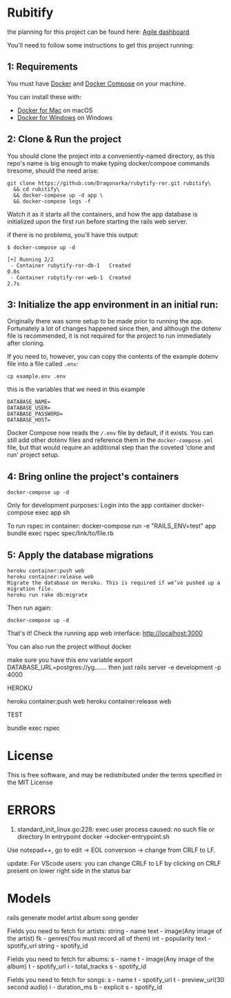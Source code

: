 
# Rubitify

the planning for this project can be found here: [Agile dashboard](https://trello.com/b/sBHnCLEI/rubytify)

You'll need to follow some instructions to get this project running:

## 1: Requirements

You must have [Docker](https://docs.docker.com/) and
[Docker Compose](https://docs.docker.com/compose/) on your machine.

You can install these with:
  * [Docker for Mac](https://docs.docker.com/docker-for-mac/) on macOS
  * [Docker for Windows](https://docs.docker.com/docker-for-windows) on Windows

## 2: Clone & Run the project

You should clone the project into a conveniently-named directory, as this repo's name is big enough
to make typing docker/compose commands tiresome, should the need arise:

```
git clone https://github.com/Dragonarka/rubytify-ror.git rubitify\
  && cd rubitify\
  && docker-compose up -d app \
  && docker-compose logs -f
```

Watch it as it starts all the containers, and how the app database is initialized upon the first run
before starting the rails web server.

if there is no problems, you'll have this output:
```
$ docker-compose up -d

[+] Running 2/2
 - Container rubytify-ror-db-1   Created                                                                   0.0s 
 - Container rubytify-ror-web-1  Created                                                                   2.7s
```
## 3: Initialize the app environment in an initial run:

Originally there was some setup to be made prior to running the app. Fortunately a lot of changes
happened since then, and although the dotenv file is recommended, it is not required for the project
to run immediately after cloning.

If you need to, however, you can copy the contents of the example dotenv file into a file
called `.env`:

```
cp example.env .env
```
this is the variables that we need in this example
```
DATABASE_NAME=
DATABASE_USER=
DATABASE_PASSWORD=
DATABASE_HOST=
```
Docker Compose now reads the `/.env` file by default, if it exists. You can still add other dotenv
files and reference them in the `docker-compose.yml` file, but that would require an additional step
than the coveted 'clone and run' project setup.

## 4: Bring online the project's containers

```
docker-compose up -d
```

Only for development purposes: 
Login into the app container
docker-compose exec app sh

To run rspec in container:
docker-compose run -e "RAILS_ENV=test" app bundle exec rspec spec/link/to/file.rb


## 5: Apply the database migrations
```
heroku container:push web
heroku container:release web
Migrate the database on Heroku. This is required if we’ve pushed up a migration file.
heroku run rake db:migrate
```

Then run again:
```
docker-compose up -d
```

That's it! Check the running app web interface: [http://localhost:3000](http://localhost:3000)

You can also run the project without docker

make sure you have this env variable
export DATABASE_URL=postgres://yg.......
 then just
  rails server -e development -p 4000

HEROKU


heroku container:push web
heroku container:release web

TEST

bundle exec rspec

# License

This is free software, and may be redistributed under the terms specified in the MIT License


# ERRORS

1. standard_init_linux.go:228: exec user process caused: no such file or directory
In entrypoint docker ->docker-entrypoint.sh

Use notepad++, go to edit -> EOL conversion -> change from CRLF to LF.

update: For VScode users: you can change CRLF to LF by clicking on CRLF present on lower right side in the status bar

# Models

rails generate model
artist
album
song
gender

Fields you need to fetch for artists:
string - name
text  - image(Any image of the artist)
fk  - genres(You must record all of them)
int  - popularity
text  - spotify_url
string  - spotify_id

Fields you need to fetch for albums:
s  - name
t  - image(Any image of the album)
t - spotify_url
i - total_tracks
s  - spotify_id

Fields you need to fetch for songs:
s  - name
t  - spotify_url
t  - preview_url(30 second audio)
i  - duration_ms
b  - explicit
s  - spotify_id



